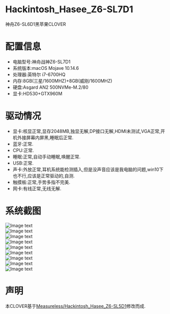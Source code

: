 # Hackintosh_Hasee_Z6-SL7D1
神舟Z6-SL6D1黑苹果CLOVER
# 配置信息
- 电脑型号:神舟战神Z6-SL7D1
- 系统版本:macOS Mojave 10.14.6
- 处理器:英特尔 i7-6700HQ
- 内存:8GB(三星/1600MHZ)+8GB(威刚/1600MHZ)
- 硬盘:Asgard AN2 500NVMe-M.2/80
- 显卡:HD530+GTX960M
# 驱动情况
- 显卡:核显正常,显存2048MB,独显无解,DP接口无解,HDMI未测试,VGA正常,开机外接屏幕内屏黑,睡眠后正常.
- 蓝牙:正常.
- CPU:正常.
- 睡眠:正常,自动手动睡眠,唤醒正常.
- USB:正常.
- 声卡:外放正常,耳机系统能检测插入,但是没声音应该是我电脑的问题,win10下也不行,应该是正常驱动的,自测.
- 触摸板:正常,手势多指不完美.
- 网卡:有线正常,无线无解.
# 系统截图
![Image text](https://github.com/yindadaibiao/Hackintosh_Hasee_Z6-SL7D1/blob/master/img/%E5%AD%98%E5%82%A8%E7%A9%BA%E9%97%B4.png) <br>
![Image text](https://github.com/yindadaibiao/Hackintosh_Hasee_Z6-SL7D1/blob/master/img/%E6%89%AC%E5%A3%B0%E5%99%A8.png) <br>
![Image text](https://github.com/yindadaibiao/Hackintosh_Hasee_Z6-SL7D1/blob/master/img/%E6%98%BE%E7%A4%BA%E5%99%A8.png) <br>
![Image text](https://github.com/yindadaibiao/Hackintosh_Hasee_Z6-SL7D1/blob/master/img/%E7%94%B5%E6%BA%90.png) <br>
![Image text](https://github.com/yindadaibiao/Hackintosh_Hasee_Z6-SL7D1/blob/master/img/%E7%B3%BB%E7%BB%9F%E6%A6%82%E5%86%B5.png) <br>
![Image text](https://github.com/yindadaibiao/Hackintosh_Hasee_Z6-SL7D1/blob/master/img/%E7%BD%91%E7%BB%9C.png) <br>
![Image text](https://github.com/yindadaibiao/Hackintosh_Hasee_Z6-SL7D1/blob/master/img/%E8%80%B3%E6%9C%BA.png) <br>
![Image text](https://github.com/yindadaibiao/Hackintosh_Hasee_Z6-SL7D1/blob/master/img/%E8%93%9D%E7%89%99.png) <br>
![Image text](https://github.com/yindadaibiao/Hackintosh_Hasee_Z6-SL7D1/blob/master/img/%E9%BA%A6%E5%85%8B%E9%A3%8E.png)
# 声明
本CLOVER基于<a href="https://github.com/Measureless/Hackintosh_Hasee_Z6-SL5D1">Measureless/Hackintosh_Hasee_Z6-SL5D1</a>修改而成.
